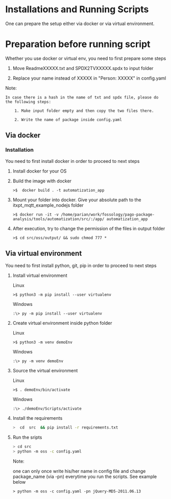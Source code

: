 # Installations and Running Scripts

One can prepare the setup either via docker or via virtual environment.

# Preparation before running script

Whether you use docker or virtual env, you need to first prepare some steps

1. Move ReadmeXXXXX.txt and SPDX2TVXXXXX.spdx to input folder

2. Replace your name instead of XXXXX in "Person: XXXXX" in  config.yaml

Note:

```
In case there is a hash in the name of txt and spdx file, please do the following steps:

    1. Make input folder empty and then copy the two files there.

    2. Write the name of package inside config.yaml

```

## Via docker

### Installation

You need to first install docker in order to proceed to next steps

1. Install docker for your OS

2. Build the image with docker

    ```
    >$  docker build . -t automatization_app
    ```

3. Mount your folder into docker. Give your absolute path to the itxpt_mqtt_example_nodejs folder
    ~~~
    >$ docker run -it -v /home/parian/work/fossology/pago-package-analysis/tools/automatization/src/:/app/ automatization_app
    ~~~
4. After execution, try to change the permission of the files in output folder
    ~~~
    >$ cd src/oss/output/ && sudo chmod 777 *
    ~~~

## Via virtual environment

You need to first install python, git, pip in order to proceed to next steps

1. Install virtual environment

    Linux
    ```
    >$ python3 -m pip install --user virtualenv
    ```

    Windows
    ```
    :\> py -m pip install --user virtualenv
    ```

2. Create virtual environment inside python folder

    Linux
    ```
    >$ python3 -m venv demoEnv
    ```

    Windows
    ```
    :\> py -m venv demoEnv
    ```

3. Source the virtual environment

    Linux
    ```
    >$ . demoEnv/bin/activate
    ```

    Windows
    ```
    :\> ./demoEnv/Scripts/activate

    ```

4. Install the requirements

    ```sh
    >  cd  src  && pip install -r requirements.txt
    ```

5. Run the sripts

    ```sh
    > cd src
    > python -m oss -c config.yaml
    ```
    Note:
    
    one can only once write his/her name in config file and change package_name (via -pn) everytime you run the scripts. See example below

    ```
    > python -m oss -c config.yaml -pn jQuery-MD5-2011.06.13

    ```